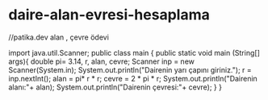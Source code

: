 # daire-alan-evresi-hesaplama
//patika.dev alan , çevre ödevi

import java.util.Scanner;
public class main {
    public static void main (String[] args){
        double pi= 3.14, r, alan, cevre;
        Scanner inp = new Scanner(System.in);
        System.out.println("Dairenin yarı çapını giriniz.");
        r = inp.nextInt();
        alan = pi* r * r;
        cevre = 2 * pi * r;
        System.out.println("Dairenin alanı:"+ alan);
        System.out.println("Dairenin çevresi:"+ cevre);
    }
}
